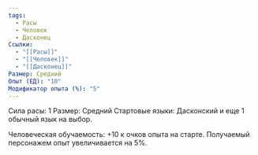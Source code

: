 ```yaml
---
tags:
  - Расы
  - Человек
  - Дасконец
Ссылки:
  - "[[Расы]]"
  - "[[Человек]]"
  - "[[Дасконец]]"
Размер: Средний
Опыт (ЕД): "10"
Модификатор опыта (%): "5"
---
```

Сила расы: 1
Размер: Средний
Стартовые языки: Дасконский и еще 1 обычный язык на выбор.

Человеческая обучаемость:
+10 к очков опыта на старте.
Получаемый персонажем опыт увеличивается на 5%.



